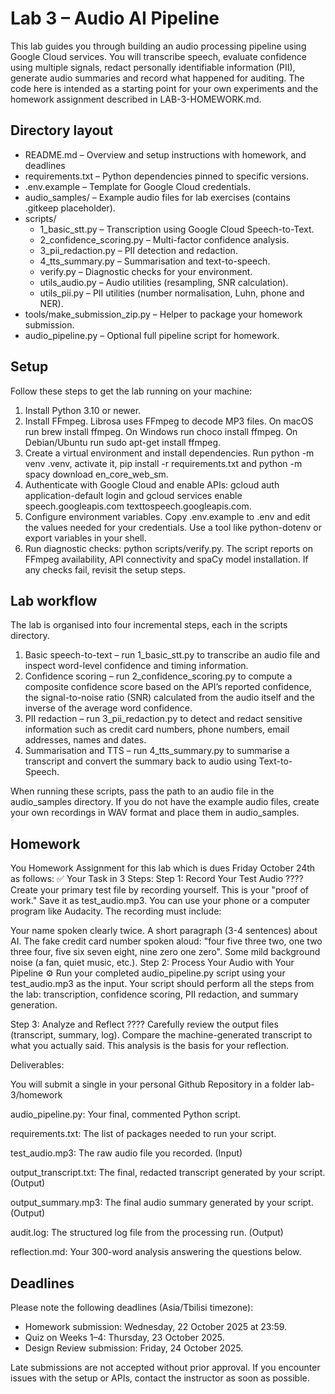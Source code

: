# Lab 3 – Audio AI Pipeline

This lab guides you through building an audio processing pipeline using Google Cloud services. You will transcribe speech, evaluate confidence using multiple signals, redact personally identifiable information (PII), generate audio summaries and record what happened for auditing. The code here is intended as a starting point for your own experiments and the homework assignment described in LAB-3-HOMEWORK.md.

## Directory layout

- README.md – Overview and setup instructions with homework, and deadlines
- requirements.txt – Python dependencies pinned to specific versions.
- .env.example – Template for Google Cloud credentials.
- audio_samples/ – Example audio files for lab exercises (contains .gitkeep placeholder).
- scripts/
  - 1_basic_stt.py – Transcription using Google Cloud Speech-to-Text.
  - 2_confidence_scoring.py – Multi-factor confidence analysis.
  - 3_pii_redaction.py – PII detection and redaction.
  - 4_tts_summary.py – Summarisation and text-to-speech.
  - verify.py – Diagnostic checks for your environment.
  - utils_audio.py – Audio utilities (resampling, SNR calculation).
  - utils_pii.py – PII utilities (number normalisation, Luhn, phone and NER).
- tools/make_submission_zip.py – Helper to package your homework submission.
- audio_pipeline.py – Optional full pipeline script for homework.

## Setup

Follow these steps to get the lab running on your machine:

1. Install Python 3.10 or newer.
2. Install FFmpeg. Librosa uses FFmpeg to decode MP3 files. On macOS run brew install ffmpeg. On Windows run choco install ffmpeg. On Debian/Ubuntu run sudo apt-get install ffmpeg.
3. Create a virtual environment and install dependencies. Run python -m venv .venv, activate it, pip install -r requirements.txt and python -m spacy download en_core_web_sm.
4. Authenticate with Google Cloud and enable APIs: gcloud auth application-default login and gcloud services enable speech.googleapis.com texttospeech.googleapis.com.
5. Configure environment variables. Copy .env.example to .env and edit the values needed for your credentials. Use a tool like python-dotenv or export variables in your shell.
6. Run diagnostic checks: python scripts/verify.py. The script reports on FFmpeg availability, API connectivity and spaCy model installation. If any checks fail, revisit the setup steps.

## Lab workflow

The lab is organised into four incremental steps, each in the scripts directory.

1. Basic speech-to-text – run 1_basic_stt.py to transcribe an audio file and inspect word-level confidence and timing information.
2. Confidence scoring – run 2_confidence_scoring.py to compute a composite confidence score based on the API’s reported confidence, the signal-to-noise ratio (SNR) calculated from the audio itself and the inverse of the average word confidence.
3. PII redaction – run 3_pii_redaction.py to detect and redact sensitive information such as credit card numbers, phone numbers, email addresses, names and dates.
4. Summarisation and TTS – run 4_tts_summary.py to summarise a transcript and convert the summary back to audio using Text-to-Speech.

When running these scripts, pass the path to an audio file in the audio_samples directory. If you do not have the example audio files, create your own recordings in WAV format and place them in audio_samples.

## Homework

You Homework Assignment for this lab which is dues Friday October 24th as follows:
✅ Your Task in 3 Steps:
Step 1: Record Your Test Audio ???? Create your primary test file by recording yourself. This is your "proof of work." Save it as test_audio.mp3. You can use your phone or a computer program like Audacity. The recording must include:

Your name spoken clearly twice.
A short paragraph (3-4 sentences) about AI.
The fake credit card number spoken aloud: "four five three two, one two three four, five six seven eight, nine zero one zero".
Some mild background noise (a fan, quiet music, etc.).
Step 2: Process Your Audio with Your Pipeline ⚙️ Run your completed audio_pipeline.py script using your test_audio.mp3 as the input. Your script should perform all the steps from the lab: transcription, confidence scoring, PII redaction, and summary generation.

Step 3: Analyze and Reflect ???? Carefully review the output files (transcript, summary, log). Compare the machine-generated transcript to what you actually said. This analysis is the basis for your reflection.

Deliverables:

You will submit a single in your personal Github Repository in a folder lab-3/homework

audio_pipeline.py: Your final, commented Python script.

requirements.txt: The list of packages needed to run your script.

test_audio.mp3: The raw audio file you recorded. (Input)

output_transcript.txt: The final, redacted transcript generated by your script. (Output)

output_summary.mp3: The final audio summary generated by your script. (Output)

audit.log: The structured log file from the processing run. (Output)

reflection.md: Your 300-word analysis answering the questions below.




## Deadlines

Please note the following deadlines (Asia/Tbilisi timezone):

- Homework submission: Wednesday, 22 October 2025 at 23:59.
- Quiz on Weeks 1–4: Thursday, 23 October 2025.
- Design Review submission: Friday, 24 October 2025.

Late submissions are not accepted without prior approval. If you encounter issues with the setup or APIs, contact the instructor as soon as possible.
